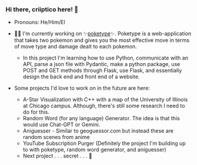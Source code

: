 ### Hi there, criiptico here! 👋
- Pronouns: He/Him/El

- 👷🏻 I'm currently working on ✨[poketype](https://github.com/criiptico/poketype)✨. Poketype is a web-application that takes two pokemon and gives you the most effective move in terms of move type and damage dealt to each pokemon.
  + In this project I'm learning how to use Python, communicate with an API,
parse a json file with Pydantic, make a python package, use POST and GET methods through Flask, use Flask, and essentially design the back end and front end of a website. 

- Some projects I'd love to work on in the future are here:
  + A-Star Visualization with C++ with a map of the University of Illinois at Chicago campus. Although, there's still some research I need to do for this.
  + Random Word (for any language) Generator. The idea is that this would use Chat-GPT or Gemini.
  + Aniguesser - Similar to geoguessor.com but instead these are random scenes from anime
  + YouTube Subscription Purger (Definitely the project I'm building up to with poketype, random word generator, and aniguesser)
  + Next project . . . secret . . . 🤭



<!--
**criiptico/criiptico** is a ✨ _special_ ✨ repository because its `README.md` (this file) appears on your GitHub profile.

Here are some ideas to get you started:

- 🔭 I’m currently working on ...
- 🌱 I’m currently learning ...
- 👯 I’m looking to collaborate on ...
- 🤔 I’m looking for help with ...
- 💬 Ask me about ...
- 📫 How to reach me: ...
- 😄 Pronouns: ...
- ⚡ Fun fact: ...
-->
